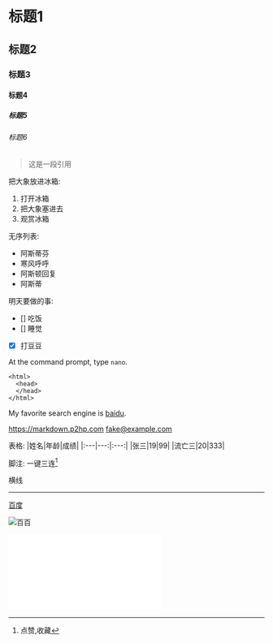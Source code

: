 # 标题1
## 标题2
### 标题3
#### 标题4
##### 标题5
###### 标题6

>这是一段引用


把大象放进冰箱:  
1. 打开冰箱
2. 把大象塞进去
3. 观赏冰箱

无序列表:
- 阿斯蒂芬
- 寒风呼呼
- 阿斯顿回复
- 阿斯蒂

明天要做的事:
- [] 吃饭
- [] 睡觉
- [x] 打豆豆

At the command prompt, type `nano`.

    <html>
      <head>
      </head>
    </html>

My favorite search engine is [baidu](https://www.baidu.com/).

<https://markdown.p2hp.com>
<fake@example.com>

表格:
|姓名|年龄|成绩|
|:---|---:|:---:|
|张三|19|99|
|流亡三|20|333|

脚注:
一键三连[^三连]

[^三连]:点赞,收藏

横线

---

[百度](https://www.baidu.com/)

![百百](https://image.so.com/z?ch=pet&t1=234&a=viewPage&ancestor=list&clw=247#grpid=e33f420c4a5ea84e97a52c74e0cfaa07&id=381a920abc90dcce7915792f30625d61&currsn=0)

<iframe src="//player.bilibili.com/player.html?isOutside=true&aid=113672936559517&bvid=BV1qikwYLEar&cid=27402243792&p=1" scrolling="no" border="0" frameborder="no" framespacing="0" allowfullscreen="true"></iframe>
